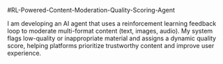 #RL-Powered-Content-Moderation-Quality-Scoring-Agent

I am developing an AI agent that uses a reinforcement learning feedback loop to moderate multi-format content (text, images, audio).
My system flags low-quality or inappropriate material and assigns a dynamic quality score, helping platforms prioritize trustworthy content and improve user experience.
